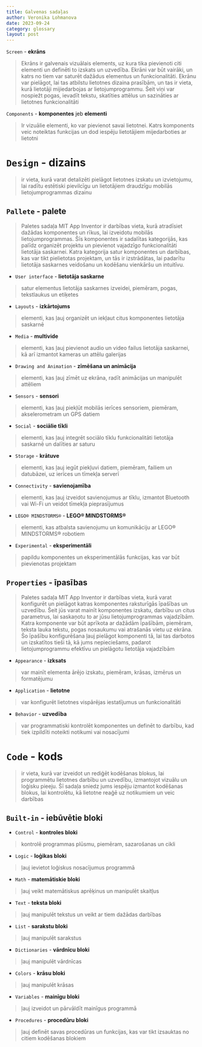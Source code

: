 ```yaml
---
title: Galvenas sadaļas
author: Veronika Lohmanova
date: 2023-09-24
category: glossary
layout: post
---
```


`Screen` - **ekrāns**
> Ekrāns ir galvenais vizuālais elements, uz kura tika pievienoti citi elementi un definēti to izskats un uzvedība. Ekrāni var būt vairāki, un katrs no tiem var saturēt dažādus elementus un funkcionalitāti.
> Ekrānu var pielāgot, lai tas atbilstu lietotnes dizaina prasībām, un tas ir vieta, kurā lietotāji mijiedarbojas ar lietojumprogrammu. Šeit viņi var nospiežt pogas, ievadīt tekstu, skatīties attēlus un sazināties ar lietotnes funkcionalitāti

`Components` - **komponentes** jeb **elementi**
> Ir vizuālie elementi, ko var pievienot savai lietotnei. Katrs komponents veic noteiktas funkcijas un dod iespēju lietotājiem mijedarboties ar lietotni

# `Design` - dizains
> ir vieta, kurā varat detalizēti pielāgot lietotnes izskatu un izvietojumu, lai radītu estētiski pievilcīgu un lietotājiem draudzīgu mobilās lietojumprogrammas dizainu
## `Pallete` - palete
>Paletes sadaļa MIT App Inventor ir darbības vieta, kurā atradīsiet dažādas komponentes un rīkus, lai izveidotu mobilās lietojumprogrammas. Šīs komponentes ir sadalītas kategorijās, kas palīdz organizēt projektu un pievienot vajadzīgo funkcionalitāti lietotāja saskarnei. Katra kategorija satur komponentes un darbības, kas var tikt pielietotas projektam, un tās ir izstrādātas, lai padarītu lietotāja saskarnes veidošanu un kodēšanu vienkāršu un intuitīvu. 
* `User interface` - **lietotāja saskarne**
> satur elementus lietotāja saskarnes izveidei, piemēram, pogas, tekstlaukus un etiķetes
* `Layouts` - **izkārtojums**
> elementi, kas ļauj organizēt un iekļaut citus komponentes lietotāja saskarnē
* `Media` - **multivide**
>elementi, kas ļauj pievienot audio un video failus lietotāja saskarnei, kā arī izmantot kameras un attēlu galerijas
* `Drawing and Animation` - **zīmēšana un animācija**
>elementi, kas ļauj zīmēt uz ekrāna, radīt animācijas un manipulēt attēliem
* `Sensors` - **sensori**
>elementi, kas ļauj piekļūt mobilās ierīces sensoriem, piemēram, akselerometram un GPS datiem
* `Social` - **sociālie tīkli**
>elementi, kas ļauj integrēt sociālo tīklu funkcionalitāti lietotāja saskarnē un dalīties ar saturu
* `Storage` - **krātuve**
> elementi, kas ļauj iegūt piekļuvi datiem, piemēram, failiem un datubāzei, uz ierīces un tīmekļa serverī
* `Connectivity` - **savienojamība**
> elementi, kas ļauj izveidot savienojumus ar tīklu, izmantot Bluetooth vai Wi-Fi un veidot tīmekļa pieprasījumus
* `LEGO® MINDSTORMS®` - **LEGO® MINDSTORMS®**
> elementi, kas atbalsta savienojumu un komunikāciju ar LEGO® MINDSTORMS® robotiem
* `Experimental` - **eksperimentāli**
>papildu komponentes un eksperimentālās funkcijas, kas var būt pievienotas projektam
## `Properties` - īpasības
>Paletes sadaļa MIT App Inventor ir darbības vieta, kurā varat konfigurēt un pielāgot katras komponentes raksturīgās īpašības un uzvedību. Šeit jūs varat mainīt komponentes izskatu, darbību un citus parametrus, lai saskaņotu to ar jūsu lietojumprogrammas vajadzībām. Katra komponente var būt aprīkota ar dažādām īpašībām, piemēram, teksta lauka tekstu, pogas nosaukumu vai atrašanās vietu uz ekrāna. Šo īpašību konfigurēšana ļauj pielāgot komponenti tā, lai tas darbotos un izskatītos tieši tā, kā jums nepieciešams, padarot lietojumprogrammu efektīvu un pielāgotu lietotāja vajadzībām
* `Appearance` - **izksats**
>var mainīt elementa ārējo izskatu, piemēram, krāsas, izmērus un formatējumu
* `Application` - **lietotne**
>var konfigurēt lietotnes vispārējas iestatījumus un funkcionalitāti
* `Behavior` - **uzvedība**
>var programmatiski kontrolēt komponentes un definēt to darbību, kad tiek izpildīti noteikti notikumi vai nosacījumi

# `Code` - kods
>ir vieta, kurā var izveidot un rediģēt kodēšanas blokus, lai programmētu lietotnes darbību un uzvedību, izmantojot vizuālu un loģisku pieeju. Šī sadaļa sniedz jums iespēju izmantot kodēšanas blokus, lai kontrolētu, kā lietotne reaģē uz notikumiem un veic darbības
## `Built-in` - **iebūvētie bloki**
* `Control` - **kontroles bloki** 
> kontrolē programmas plūsmu, piemēram, sazarošanas un cikli
* `Logic` - **loģikas bloki**
>ļauj ievietot loģiskus nosacījumus programmā
* `Math` - **matemātiskie bloki**
> ļauj veikt matemātiskus aprēķinus un manipulēt skaitļus
* `Text` - **teksta bloki**
>ļauj manipulēt tekstus un veikt ar tiem dažādas darbības
* `List` - **sarakstu bloki**
>ļauj manipulēt sarakstus
* `Dictionaries` - **vārdnīcu bloki**
>ļauj manipulēt vārdnīcas
* `Colors` - **krāsu bloki**
>ļauj manipulēt krāsas
* `Variables` - **mainīgu bloki**
>ļauj izveidot un pārvāldīt mainīgus programmā
* `Procedures` - **procedūru bloki**
>ļauj definēt savas procedūras un funkcijas, kas var tikt izsauktas no citiem kodēšanas blokiem